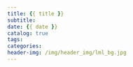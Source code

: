 ```yaml
---
title: {{ title }}
subtitle:
date: {{ date }}
catalog: true
tags:
categories:
header-img: /img/header_img/lml_bg.jpg
---
```


